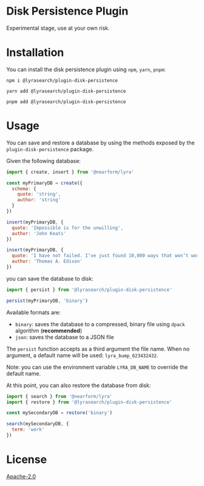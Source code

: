 # Disk Persistence Plugin

Experimental stage, use at your own risk.

# Installation

You can install the disk persistence plugin using `npm`, `yarn`, `pnpm`:

```
npm i @lyrasearch/plugin-disk-persistence
```

```
yarn add @lyrasearch/plugin-disk-persistence
```

```
pnpm add @lyrasearch/plugin-disk-persistence
```

# Usage

You can save and restore a database by using the methods exposed by the `plugin-disk-persistence` package. <br />

Given the following database:

```js
import { create, insert } from '@nearform/lyra'

const myPrimaryDB = create({
  schema: {
    quote: 'string',
    author: 'string'
  }
})

insert(myPrimaryDB, {
  quote: 'Impossible is for the unwilling',
  author: 'John Keats'
})

insert(myPrimaryDB, {
  quote: 'I have not failed. I’ve just found 10,000 ways that won’t work.',
  author: 'Thomas A. Edison'
})
```

you can save the database to disk:

```js
import { persist } from '@lyrasearch/plugin-disk-persistence'

persist(myPrimaryDB, 'binary')
```

Available formats are:

- `binary`: saves the database to a compressed, binary file using `dpack` algorithm (**recommended**)
- `json`: saves the database to a JSON file

The `persist` function accepts as a third argument the file name.
When no argument, a default name will be used: `lyra_bump_623432432`.

Note: you can use the environment variable `LYRA_DB_NAME` to override the default name.

At this point, you can also restore the database from disk:

```js
import { search } from '@nearform/lyra'
import { restore } from '@lyrasearch/plugin-disk-persistence'

const mySecondaryDB = restore('binary')

search(mySecondaryDB, {
  term: 'work'
})
```

# License
[Apache-2.0](/LICENSE.md)
